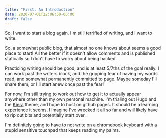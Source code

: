 ```yaml
---
title: "First: An Introduction"
date: 2020-07-01T22:06:50-05:00
draft: false
---
```


So, I want to start a blog again. I'm still terrified of writing, and I want to write. 

So, a somewhat public blog, that almost no one knows about seems a good place to start!
All the better if it doesn't allow comments and is published statically so I don't have to worry about being hacked.

Practicing writing should be good, and is at least 5/7ths of the goal really.
I can work past the writers block, and the gripping fear of having my words read, and somewhat permanently committed to page.
Maybe someday I'll share them, or I'll start anew once past the fear!

For now, I'm still trying to work out how to get it to actually appear anywhere other than my own personal machine.
I'm trialing out Hugo and the [Kiera](https://themes.gohugo.io/hugo-kiera/) theme, and hope to host on github pages. It should be a learning experience it seems.
I imagine I've wrecked it all so far and will likely have to rip out bits and potentially start over.

I'm definitely going to have to not write on a chromebook keyboard with a stupid sensitive touchpad that keeps reading my palms.
